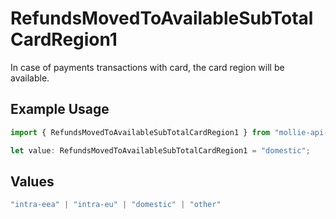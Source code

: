 # RefundsMovedToAvailableSubTotalCardRegion1

In case of payments transactions with card, the card region will be available.

## Example Usage

```typescript
import { RefundsMovedToAvailableSubTotalCardRegion1 } from "mollie-api-typescript/models/operations";

let value: RefundsMovedToAvailableSubTotalCardRegion1 = "domestic";
```

## Values

```typescript
"intra-eea" | "intra-eu" | "domestic" | "other"
```